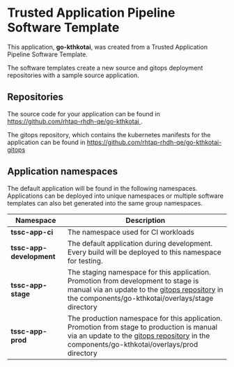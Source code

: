 # Trusted Application Pipeline Software Template

This application, **go-kthkotai**, was created from a Trusted Application Pipeline Software Template.

The software templates create a new source and gitops deployment repositories with a sample source application. 

## Repositories

The source code for your application can be found in [https://github.com/rhtap-rhdh-qe/go-kthkotai ](https://github.com/rhtap-rhdh-qe/go-kthkotai ).
 
The gitops repository, which contains the kubernetes manifests for the application can be found in 
[https://github.com/rhtap-rhdh-qe/go-kthkotai-gitops ](https://github.com/rhtap-rhdh-qe/go-kthkotai-gitops ) 

## Application namespaces 

The default application will be found in the following namespaces. Applications can be deployed into unique namespaces or multiple software templates can also bet generated into the same group namespaces.  

|  Namespace   |  Description   |  
| -------- | -------- |
| **tssc-app-ci** | The namespace used for CI workloads |
| **tssc-app-development** | The default application during development. Every build will be deployed to this namespace for testing. |
| **tssc-app-stage** | The staging namespace for this application. Promotion from development to stage is manual via an update to the [gitops repository](https://github.com/rhtap-rhdh-qe/go-kthkotai-gitops ) in the components/go-kthkotai/overlays/stage directory |
| **tssc-app-prod** | The production namespace for this application. Promotion from stage to production is manual via an update to the [gitops repository](https://github.com/rhtap-rhdh-qe/go-kthkotai-gitops ) in the components/go-kthkotai/overlays/prod directory |